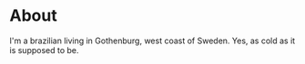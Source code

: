 # About

I'm a brazilian living in Gothenburg, west coast of Sweden. Yes, as cold as it is supposed to be.
